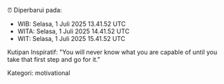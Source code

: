 ⏰ Diperbarui pada:
- WIB: Selasa, 1 Juli 2025 13.41.52 UTC
- WITA: Selasa, 1 Juli 2025 14.41.52 UTC
- WIT: Selasa, 1 Juli 2025 15.41.52 UTC

Kutipan Inspiratif:
"You will never know what you are capable of until you take that first step and go for it."


Kategori: motivational

